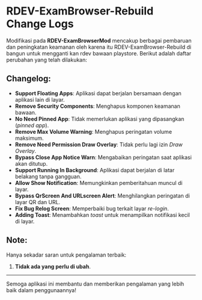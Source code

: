 # RDEV-ExamBrowser-Rebuild Change Logs

Modifikasi pada **RDEV-ExamBrowserMod** mencakup berbagai pembaruan dan peningkatan keamanan oleh karena itu RDEV-ExamBrowser-Rebuild di bangun untuk mengganti kan rdev bawaan playstore. Berikut adalah daftar perubahan yang telah dilakukan:

## Changelog:
- **Support Floating Apps**: Aplikasi dapat berjalan bersamaan dengan aplikasi lain di layar.
- **Remove Security Components**: Menghapus komponen keamanan bawaan.
- **No Need Pinned App**: Tidak memerlukan aplikasi yang dipasangkan (*pinned app*).
- **Remove Max Volume Warning**: Menghapus peringatan volume maksimum.
- **Remove Need Permission Draw Overlay**: Tidak perlu lagi izin *Draw Overlay*.
- **Bypass Close App Notice Warn**: Mengabaikan peringatan saat aplikasi akan ditutup.
- **Support Running In Background**: Aplikasi dapat berjalan di latar belakang tanpa gangguan.
- **Allow Show Notification**: Memungkinkan pemberitahuan muncul di layar.
- **Bypass QrScreen And URLscreen Alert**: Menghilangkan peringatan di layar QR dan URL.
- **Fix Bug Relog Screen**: Memperbaiki bug terkait layar *re-login*.
- **Adding Toast**: Menambahkan *toast* untuk menampilkan notifikasi kecil di layar.

## Note:
Hanya sekadar saran untuk pengalaman terbaik:
1. **Tidak ada yang perlu di ubah**.

---

Semoga aplikasi ini membantu dan memberikan pengalaman yang lebih baik dalam penggunaannya!
